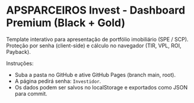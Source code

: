 # APSPARCEIROS Invest - Dashboard Premium (Black + Gold)

Template interativo para apresentação de portfólio imobiliário (SPE / SCP).
Proteção por senha (client-side) e cálculo no navegador (TIR, VPL, ROI, Payback).

Instruções:
- Suba a pasta no GitHub e ative GitHub Pages (branch main, root).
- A página pedirá senha: `Investidor`.
- Os dados podem ser salvos no localStorage e exportados como JSON para commit.

